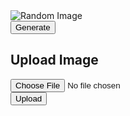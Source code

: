 <!-- Display Random Image -->
<div id="image-container">
    <img id="meme" src="" alt="Random Image">
    <br>
    <button onclick="generateRandomImage()">Generate</button>
</div>

<!-- Upload Image Form -->
<div id="upload-form">
    <h2>Upload Image</h2>
    <form id="image-upload-form" enctype="multipart/form-data">
        <input type="file" id="image-input" accept="image/*" required>
        <br>
        <button type="submit">Upload</button>
    </form>
</div>

<!-- Display Recommendation -->
<div id="recommendation"></div>

<script>
    const apiUrl = 'http://127.0.0.1:8082/api/memes/meme';
 const body = {
            meme: meme
        };
const authOptions = {
            mode: 'cors', // no-cors, *cors, same-origin
            credentials: 'same-origin', // include, same-origin, omit
            headers: {
                'Content-Type': 'application/json',
            },
            method: 'PUT', // Override the method property
            cache: 'no-cache', // Set the cache property
            body: JSON.stringify(body)
        };D

    // Function to fetch a random image from the backend API
    function generateRandomImage() {
        fetch(apiUrl, authOptions)
            .then(response => {
                if (!response.ok) {
                    throw new Error('Network response was not ok');
                }
                return response.json();
            })
            .then(data => {
                const randomIndex = Math.floor(Math.random() * data.length);
                const randomImage = document.getElementById('meme');
                randomImage.src = data[randomIndex].url;
            })
            .catch(error => console.error('Error fetching random image:', error));
    }

    // Event listener for form submission
    document.getElementById('image-upload-form').addEventListener('submit', function(event) {
        event.preventDefault();
        
        // Retrieve form data
        const formData = new FormData();
        const fileInput = document.getElementById('image-input');
        formData.append('file', fileInput.files[0]);

        // Send POST request to upload image to the database
        fetch(apiUrl, { 
            method: 'POST',
            body: formData
        })
        .then(response => {
            if (response.ok) {
                alert('Image uploaded successfully!');
                fileInput.value = '';
            } else {
                alert('Error uploading image. Please try again.');
            }
        })
        .catch(error => console.error('Error uploading image:', error));
    });
</script>